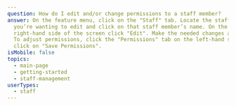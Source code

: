 ```yaml
---
question: How do I edit and/or change permissions to a staff member?
answer: On the feature menu, click on the "Staff" tab. Locate the staff member
  you’re wanting to edit and click on that staff member’s name. On the top
  right-hand side of the screen click "Edit". Make the needed changes and save.
  To adjust permissions, click the "Permissions" tab on the left-hand side then
  click on "Save Permissions".
isMobile: false
topics:
  - main-page
  - getting-started
  - staff-management
userTypes:
  - staff
---
```


